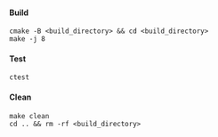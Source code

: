 #### Build
```
cmake -B <build_directory> && cd <build_directory>
make -j 8
```
#### Test
```
ctest
```
#### Clean 
```
make clean
cd .. && rm -rf <build_directory>
```
